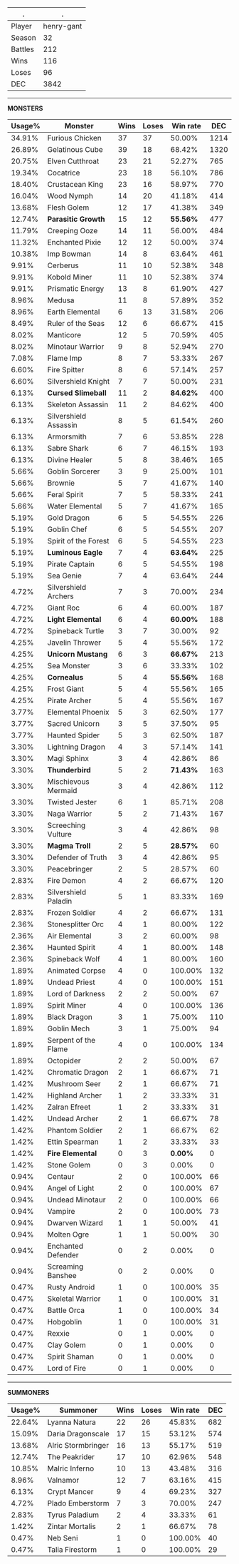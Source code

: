 .|.
|-|-
Player|henry-gant
Season|32
Battles|212
Wins|116
Loses|96
DEC|3842

---
**MONSTERS**

Usage%|Monster|Wins|Loses|Win rate|DEC|
-|-|-|-|-|-|
34.91%|Furious Chicken|37|37|50.00%|1214|
26.89%|Gelatinous Cube|39|18|68.42%|1320|
20.75%|Elven Cutthroat|23|21|52.27%|765|
19.34%|Cocatrice|23|18|56.10%|786|
18.40%|Crustacean King|23|16|58.97%|770|
16.04%|Wood Nymph|14|20|41.18%|414|
13.68%|Flesh Golem|12|17|41.38%|349|
12.74%|**Parasitic Growth**|15|12|**55.56%**|477|
11.79%|Creeping Ooze|14|11|56.00%|484|
11.32%|Enchanted Pixie|12|12|50.00%|374|
10.38%|Imp Bowman|14|8|63.64%|461|
9.91%|Cerberus|11|10|52.38%|348|
9.91%|Kobold Miner|11|10|52.38%|374|
9.91%|Prismatic Energy|13|8|61.90%|427|
8.96%|Medusa|11|8|57.89%|352|
8.96%|Earth Elemental|6|13|31.58%|206|
8.49%|Ruler of the Seas|12|6|66.67%|415|
8.02%|Manticore|12|5|70.59%|405|
8.02%|Minotaur Warrior|9|8|52.94%|270|
7.08%|Flame Imp|8|7|53.33%|267|
6.60%|Fire Spitter|8|6|57.14%|257|
6.60%|Silvershield Knight|7|7|50.00%|231|
6.13%|**Cursed Slimeball**|11|2|**84.62%**|400|
6.13%|Skeleton Assassin|11|2|84.62%|400|
6.13%|Silvershield Assassin|8|5|61.54%|260|
6.13%|Armorsmith|7|6|53.85%|228|
6.13%|Sabre Shark|6|7|46.15%|193|
6.13%|Divine Healer|5|8|38.46%|165|
5.66%|Goblin Sorcerer|3|9|25.00%|101|
5.66%|Brownie|5|7|41.67%|140|
5.66%|Feral Spirit|7|5|58.33%|241|
5.66%|Water Elemental|5|7|41.67%|165|
5.19%|Gold Dragon|6|5|54.55%|226|
5.19%|Goblin Chef|6|5|54.55%|207|
5.19%|Spirit of the Forest|6|5|54.55%|223|
5.19%|**Luminous Eagle**|7|4|**63.64%**|225|
5.19%|Pirate Captain|6|5|54.55%|198|
5.19%|Sea Genie|7|4|63.64%|244|
4.72%|Silvershield Archers|7|3|70.00%|234|
4.72%|Giant Roc|6|4|60.00%|187|
4.72%|**Light Elemental**|6|4|**60.00%**|188|
4.72%|Spineback Turtle|3|7|30.00%|92|
4.25%|Javelin Thrower|5|4|55.56%|172|
4.25%|**Unicorn Mustang**|6|3|**66.67%**|213|
4.25%|Sea Monster|3|6|33.33%|102|
4.25%|**Cornealus**|5|4|**55.56%**|168|
4.25%|Frost Giant|5|4|55.56%|165|
4.25%|Pirate Archer|5|4|55.56%|167|
3.77%|Elemental Phoenix|5|3|62.50%|177|
3.77%|Sacred Unicorn|3|5|37.50%|95|
3.77%|Haunted Spider|5|3|62.50%|187|
3.30%|Lightning Dragon|4|3|57.14%|141|
3.30%|Magi Sphinx|3|4|42.86%|86|
3.30%|**Thunderbird**|5|2|**71.43%**|163|
3.30%|Mischievous Mermaid|3|4|42.86%|112|
3.30%|Twisted Jester|6|1|85.71%|208|
3.30%|Naga Warrior|5|2|71.43%|167|
3.30%|Screeching Vulture|3|4|42.86%|98|
3.30%|**Magma Troll**|2|5|**28.57%**|60|
3.30%|Defender of Truth|3|4|42.86%|95|
3.30%|Peacebringer|2|5|28.57%|60|
2.83%|Fire Demon|4|2|66.67%|120|
2.83%|Silvershield Paladin|5|1|83.33%|169|
2.83%|Frozen Soldier|4|2|66.67%|131|
2.36%|Stonesplitter Orc|4|1|80.00%|122|
2.36%|Air Elemental|3|2|60.00%|98|
2.36%|Haunted Spirit|4|1|80.00%|148|
2.36%|Spineback Wolf|4|1|80.00%|160|
1.89%|Animated Corpse|4|0|100.00%|132|
1.89%|Undead Priest|4|0|100.00%|151|
1.89%|Lord of Darkness|2|2|50.00%|67|
1.89%|Spirit Miner|4|0|100.00%|136|
1.89%|Black Dragon|3|1|75.00%|110|
1.89%|Goblin Mech|3|1|75.00%|94|
1.89%|Serpent of the Flame|4|0|100.00%|134|
1.89%|Octopider|2|2|50.00%|67|
1.42%|Chromatic Dragon|2|1|66.67%|71|
1.42%|Mushroom Seer|2|1|66.67%|71|
1.42%|Highland Archer|1|2|33.33%|31|
1.42%|Zalran Efreet|1|2|33.33%|31|
1.42%|Undead Archer|2|1|66.67%|78|
1.42%|Phantom Soldier|2|1|66.67%|62|
1.42%|Ettin Spearman|1|2|33.33%|33|
1.42%|**Fire Elemental**|0|3|**0.00%**|0|
1.42%|Stone Golem|0|3|0.00%|0|
0.94%|Centaur|2|0|100.00%|66|
0.94%|Angel of Light|2|0|100.00%|67|
0.94%|Undead Minotaur|2|0|100.00%|66|
0.94%|Vampire|2|0|100.00%|73|
0.94%|Dwarven Wizard|1|1|50.00%|41|
0.94%|Molten Ogre|1|1|50.00%|30|
0.94%|Enchanted Defender|0|2|0.00%|0|
0.94%|Screaming Banshee|0|2|0.00%|0|
0.47%|Rusty Android|1|0|100.00%|35|
0.47%|Skeletal Warrior|1|0|100.00%|31|
0.47%|Battle Orca|1|0|100.00%|34|
0.47%|Hobgoblin|1|0|100.00%|31|
0.47%|Rexxie|0|1|0.00%|0|
0.47%|Clay Golem|0|1|0.00%|0|
0.47%|Spirit Shaman|0|1|0.00%|0|
0.47%|Lord of Fire|0|1|0.00%|0|

---
**SUMMONERS**

Usage%|Summoner|Wins|Loses|Win rate|DEC|
-|-|-|-|-|-|
22.64%|Lyanna Natura|22|26|45.83%|682|
15.09%|Daria Dragonscale|17|15|53.12%|574|
13.68%|Alric Stormbringer|16|13|55.17%|519|
12.74%|The Peakrider|17|10|62.96%|548|
10.85%|Malric Inferno|10|13|43.48%|316|
8.96%|Valnamor|12|7|63.16%|415|
6.13%|Crypt Mancer|9|4|69.23%|327|
4.72%|Plado Emberstorm|7|3|70.00%|247|
2.83%|Tyrus Paladium|2|4|33.33%|61|
1.42%|Zintar Mortalis|2|1|66.67%|78|
0.47%|Neb Seni|1|0|100.00%|40|
0.47%|Talia Firestorm|1|0|100.00%|29|
